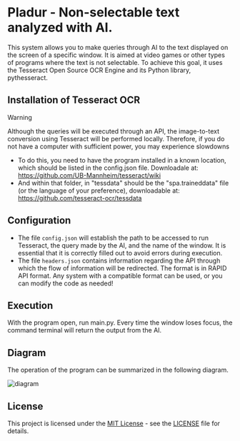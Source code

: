 # Pladur - Non-selectable text analyzed with AI.

This system allows you to make queries through AI to the text displayed on the screen of a specific window. It is aimed at video games or other types of programs where the text is not selectable. To achieve this goal, it uses the Tesseract Open Source OCR Engine and its Python library, pythesseract.

## Installation of Tesseract OCR
> [!warning]
> Although the queries will be executed through an API, the image-to-text conversion using Tesseract will be performed locally. Therefore, if you do not have a computer with sufficient power, you may experience slowdowns
- To do this, you need to have the program installed in a known location, which should be listed in the config.json file. Downloadale at: https://github.com/UB-Mannheim/tesseract/wiki
- And within that folder, in "tessdata" should be the "spa.traineddata" file (or the language of your preference), downloadable at: https://github.com/tesseract-ocr/tessdata

## Configuration
- The file `config.json` will establish the path to be accessed to run Tesseract, the query made by the AI, and the name of the window. It is essential that it is correctly filled out to avoid errors during execution.
- The file `headers.json` contains information regarding the API through which the flow of information will be redirected. The format is in RAPID API format. Any system with a compatible format can be used, or you can modify the code as needed!

## Execution
With the program open, run main.py. Every time the window loses focus, the command terminal will return the output from the AI.

## Diagram 
The operation of the program can be summarized in the following diagram.

![diagram](https://github.com/hugoruizsanchez/pladur/assets/120595249/6bf4717c-1140-4dd5-9226-573d65e974bd)

## License
This project is licensed under the [MIT License](https://opensource.org/licenses/MIT) - see the [LICENSE](LICENSE) file for details.
